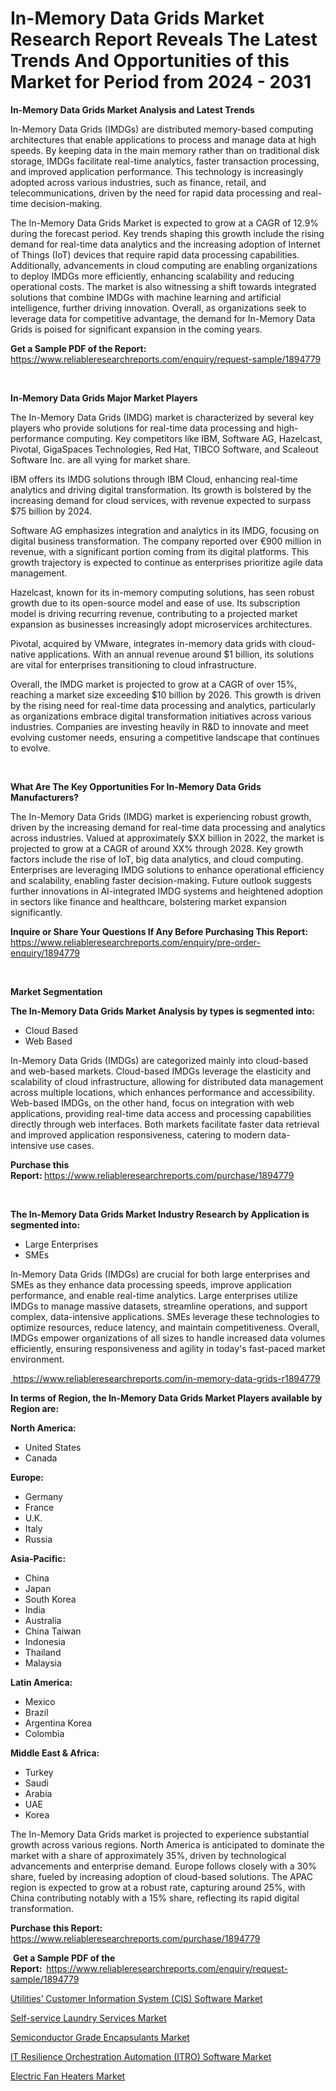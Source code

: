 <p><h1>In-Memory Data Grids Market Research Report Reveals The Latest Trends And Opportunities of this Market for Period from 2024 - 2031</h1></p><p><strong>In-Memory Data Grids Market Analysis and Latest Trends</strong></p>
<p><p>In-Memory Data Grids (IMDGs) are distributed memory-based computing architectures that enable applications to process and manage data at high speeds. By keeping data in the main memory rather than on traditional disk storage, IMDGs facilitate real-time analytics, faster transaction processing, and improved application performance. This technology is increasingly adopted across various industries, such as finance, retail, and telecommunications, driven by the need for rapid data processing and real-time decision-making.</p><p>The In-Memory Data Grids Market is expected to grow at a CAGR of 12.9% during the forecast period. Key trends shaping this growth include the rising demand for real-time data analytics and the increasing adoption of Internet of Things (IoT) devices that require rapid data processing capabilities. Additionally, advancements in cloud computing are enabling organizations to deploy IMDGs more efficiently, enhancing scalability and reducing operational costs. The market is also witnessing a shift towards integrated solutions that combine IMDGs with machine learning and artificial intelligence, further driving innovation. Overall, as organizations seek to leverage data for competitive advantage, the demand for In-Memory Data Grids is poised for significant expansion in the coming years.</p></p>
<p><strong>Get a Sample PDF of the Report:&nbsp;</strong> <a href="https://www.reliableresearchreports.com/enquiry/request-sample/1894779?utm_campaign=4&utm_medium=2&utm_source=Github&utm_content=ia&utm_term=24102024&utm_id=in-memory-data-grids">https://www.reliableresearchreports.com/enquiry/request-sample/1894779</a></p>
<p>&nbsp;</p>
<p><strong>In-Memory Data Grids Major Market Players</strong></p>
<p><p>The In-Memory Data Grids (IMDG) market is characterized by several key players who provide solutions for real-time data processing and high-performance computing. Key competitors like IBM, Software AG, Hazelcast, Pivotal, GigaSpaces Technologies, Red Hat, TIBCO Software, and Scaleout Software Inc. are all vying for market share.</p><p>IBM offers its IMDG solutions through IBM Cloud, enhancing real-time analytics and driving digital transformation. Its growth is bolstered by the increasing demand for cloud services, with revenue expected to surpass $75 billion by 2024.</p><p>Software AG emphasizes integration and analytics in its IMDG, focusing on digital business transformation. The company reported over €900 million in revenue, with a significant portion coming from its digital platforms. This growth trajectory is expected to continue as enterprises prioritize agile data management.</p><p>Hazelcast, known for its in-memory computing solutions, has seen robust growth due to its open-source model and ease of use. Its subscription model is driving recurring revenue, contributing to a projected market expansion as businesses increasingly adopt microservices architectures.</p><p>Pivotal, acquired by VMware, integrates in-memory data grids with cloud-native applications. With an annual revenue around $1 billion, its solutions are vital for enterprises transitioning to cloud infrastructure.</p><p>Overall, the IMDG market is projected to grow at a CAGR of over 15%, reaching a market size exceeding $10 billion by 2026. This growth is driven by the rising need for real-time data processing and analytics, particularly as organizations embrace digital transformation initiatives across various industries. Companies are investing heavily in R&D to innovate and meet evolving customer needs, ensuring a competitive landscape that continues to evolve.</p></p>
<p>&nbsp;</p>
<p><strong>What Are The Key Opportunities For In-Memory Data Grids Manufacturers?</strong></p>
<p><p>The In-Memory Data Grids (IMDG) market is experiencing robust growth, driven by the increasing demand for real-time data processing and analytics across industries. Valued at approximately $XX billion in 2022, the market is projected to grow at a CAGR of around XX% through 2028. Key growth factors include the rise of IoT, big data analytics, and cloud computing. Enterprises are leveraging IMDG solutions to enhance operational efficiency and scalability, enabling faster decision-making. Future outlook suggests further innovations in AI-integrated IMDG systems and heightened adoption in sectors like finance and healthcare, bolstering market expansion significantly.</p></p>
<p><strong>Inquire or Share Your Questions If Any Before Purchasing This Report:</strong> <a href="https://www.reliableresearchreports.com/enquiry/pre-order-enquiry/1894779?utm_campaign=4&utm_medium=2&utm_source=Github&utm_content=ia&utm_term=24102024&utm_id=in-memory-data-grids">https://www.reliableresearchreports.com/enquiry/pre-order-enquiry/1894779</a></p>
<p>&nbsp;</p>
<p><strong>Market Segmentation</strong></p>
<p><strong>The In-Memory Data Grids Market Analysis by types is segmented into:</strong></p>
<p><ul><li>Cloud Based</li><li>Web Based</li></ul></p>
<p><p>In-Memory Data Grids (IMDGs) are categorized mainly into cloud-based and web-based markets. Cloud-based IMDGs leverage the elasticity and scalability of cloud infrastructure, allowing for distributed data management across multiple locations, which enhances performance and accessibility. Web-based IMDGs, on the other hand, focus on integration with web applications, providing real-time data access and processing capabilities directly through web interfaces. Both markets facilitate faster data retrieval and improved application responsiveness, catering to modern data-intensive use cases.</p></p>
<p><strong>Purchase this Report:&nbsp;</strong><a href="https://www.reliableresearchreports.com/purchase/1894779?utm_campaign=4&utm_medium=2&utm_source=Github&utm_content=ia&utm_term=24102024&utm_id=in-memory-data-grids">https://www.reliableresearchreports.com/purchase/1894779</a></p>
<p>&nbsp;</p>
<p><strong>The In-Memory Data Grids Market Industry Research by Application is segmented into:</strong></p>
<p><ul><li>Large Enterprises</li><li>SMEs</li></ul></p>
<p><p>In-Memory Data Grids (IMDGs) are crucial for both large enterprises and SMEs as they enhance data processing speeds, improve application performance, and enable real-time analytics. Large enterprises utilize IMDGs to manage massive datasets, streamline operations, and support complex, data-intensive applications. SMEs leverage these technologies to optimize resources, reduce latency, and maintain competitiveness. Overall, IMDGs empower organizations of all sizes to handle increased data volumes efficiently, ensuring responsiveness and agility in today's fast-paced market environment.</p></p>
<p><a href="https://www.reliableresearchreports.com/in-memory-data-grids-r1894779?utm_campaign=4&utm_medium=2&utm_source=Github&utm_content=ia&utm_term=24102024&utm_id=in-memory-data-grids">&nbsp;https://www.reliableresearchreports.com/in-memory-data-grids-r1894779</a></p>
<p><strong>In terms of Region, the In-Memory Data Grids Market Players available by Region are:</strong></p>
<p>
    <p> <strong> North America: </strong>
        <ul>
            <li>United States</li>
            <li>Canada</li>
        </ul>
        </p> 
    <p> <strong> Europe: </strong>
        <ul>
            <li>Germany</li>
            <li>France</li>
            <li>U.K.</li>
            <li>Italy</li>
            <li>Russia</li>
        </ul>
        </p> 
    <p> <strong> Asia-Pacific: </strong>
        <ul>
            <li>China</li>
            <li>Japan</li>
            <li>South Korea</li>
            <li>India</li>
            <li>Australia</li>
            <li>China Taiwan</li>
            <li>Indonesia</li>
            <li>Thailand</li>
            <li>Malaysia</li>
        </ul>
        </p> 
    <p> <strong> Latin America: </strong>
        <ul>
            <li>Mexico</li>
            <li>Brazil</li>
            <li>Argentina Korea</li>
            <li>Colombia</li>
        </ul>
        </p> 
    <p> <strong> Middle East & Africa: </strong>
        <ul>
            <li>Turkey</li>
            <li>Saudi</li>
            <li>Arabia</li>
            <li>UAE</li>
            <li>Korea</li>
        </ul>
    </p>
    </p>
<p><p>The In-Memory Data Grids market is projected to experience substantial growth across various regions. North America is anticipated to dominate the market with a share of approximately 35%, driven by technological advancements and enterprise demand. Europe follows closely with a 30% share, fueled by increasing adoption of cloud-based solutions. The APAC region is expected to grow at a robust rate, capturing around 25%, with China contributing notably with a 15% share, reflecting its rapid digital transformation.</p></p>
<p><strong>Purchase this Report: </strong><a href="https://www.reliableresearchreports.com/purchase/1894779?utm_campaign=4&utm_medium=2&utm_source=Github&utm_content=ia&utm_term=24102024&utm_id=in-memory-data-grids">https://www.reliableresearchreports.com/purchase/1894779</a></p>
<p>&nbsp;<strong>Get a Sample PDF of the Report:&nbsp;&nbsp;</strong><a href="https://www.reliableresearchreports.com/enquiry/request-sample/1894779?utm_campaign=4&utm_medium=2&utm_source=Github&utm_content=ia&utm_term=24102024&utm_id=in-memory-data-grids">https://www.reliableresearchreports.com/enquiry/request-sample/1894779</a></p>
<p><strong></strong></p>
<p><p><a href="https://github.com/alesiasc0na/Market-Research-Report-List-1/blob/main/utilities-customer-information-system-cis-software-market.md?utm_campaign=4&utm_medium=2&utm_source=Github&utm_content=ia&utm_term=24102024&utm_id=in-memory-data-grids">Utilities’ Customer Information System (CIS) Software Market</a></p><p><a href="https://www.linkedin.com/pulse/booming-self-service-laundry-services-market-sector-analysis-iysfe?utm_campaign=4&utm_medium=2&utm_source=Github&utm_content=ia&utm_term=24102024&utm_id=in-memory-data-grids">Self-service Laundry Services Market</a></p><p><a href="https://www.linkedin.com/pulse/semiconductor-grade-encapsulants-market-research-report-wsqbe?utm_campaign=4&utm_medium=2&utm_source=Github&utm_content=ia&utm_term=24102024&utm_id=in-memory-data-grids">Semiconductor Grade Encapsulants Market</a></p><p><a href="https://github.com/WayneHopkins413/Market-Research-Report-List-1/blob/main/it-resilience-orchestration-automation-itro-software-market.md?utm_campaign=4&utm_medium=2&utm_source=Github&utm_content=ia&utm_term=24102024&utm_id=in-memory-data-grids">IT Resilience Orchestration Automation (ITRO) Software Market</a></p><p><a href="https://issuu.com/reportprime-2/docs/electric-fan-heaters-market-size-20_df45ee4c669b6b?utm_campaign=4&utm_medium=2&utm_source=Github&utm_content=ia&utm_term=24102024&utm_id=in-memory-data-grids">Electric Fan Heaters Market</a></p></p>